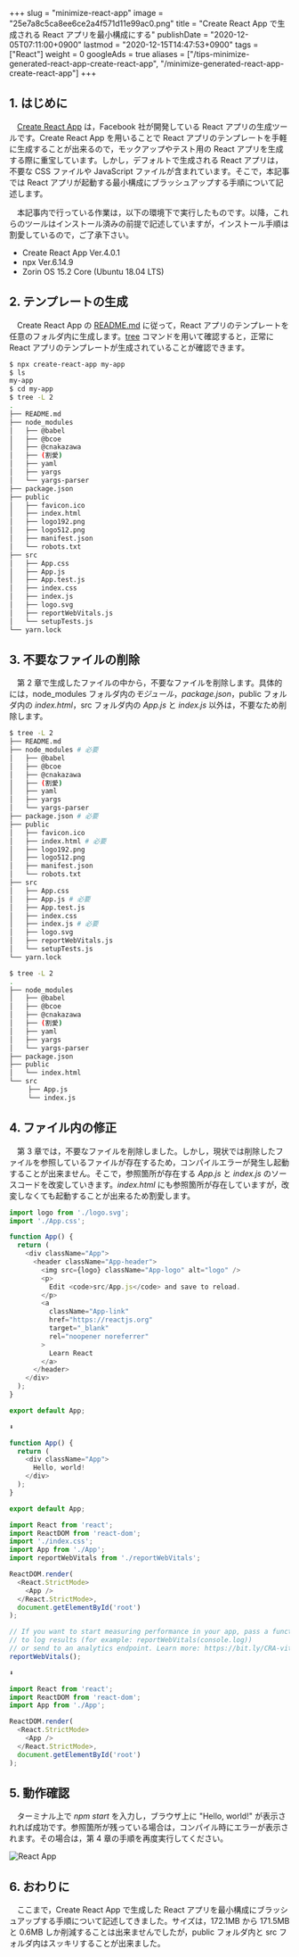 +++
slug = "minimize-react-app"
image = "25e7a8c5ca8ee6ce2a4f571d11e99ac0.png"
title = "Create React App で生成される React アプリを最小構成にする"
publishDate = "2020-12-05T07:11:00+0900"
lastmod = "2020-12-15T14:47:53+0900"
tags = ["React"]
weight = 0
googleAds = true
aliases = ["/tips-minimize-generated-react-app-create-react-app", "/minimize-generated-react-app-create-react-app"]
+++

## 1. はじめに

　[Create React App](https://github.com/facebook/create-react-app) は，Facebook 社が開発している React アプリの生成ツールです。Create React App を用いることで React アプリのテンプレートを手軽に生成することが出来るので，モックアップやテスト用の React アプリを生成する際に重宝しています。しかし，デフォルトで生成される React アプリは，不要な CSS ファイルや JavaScript ファイルが含まれています。そこで，本記事では React アプリが起動する最小構成にブラッシュアップする手順について記述します。

　本記事内で行っている作業は，以下の環境下で実行したものです。以降，これらのツールはインストール済みの前提で記述していますが，インストール手順は割愛しているので，ご了承下さい。

* Create React App Ver.4.0.1
* npx Ver.6.14.9
* Zorin OS 15.2 Core (Ubuntu 18.04 LTS)

## 2. テンプレートの生成

　Create React App の [README.md](https://github.com/facebook/create-react-app) に従って，React アプリのテンプレートを任意のフォルダ内に生成します。[tree](https://www.atmarkit.co.jp/ait/articles/1802/01/news025.html) コマンドを用いて確認すると，正常に React アプリのテンプレートが生成されていることが確認できます。

```bash
$ npx create-react-app my-app
$ ls
my-app
$ cd my-app
$ tree -L 2
.
├── README.md
├── node_modules
│   ├── @babel
│   ├── @bcoe
│   ├── @cnakazawa
│   ├── (割愛)
│   ├── yaml
│   ├── yargs
│   └── yargs-parser
├── package.json
├── public
│   ├── favicon.ico
│   ├── index.html
│   ├── logo192.png
│   ├── logo512.png
│   ├── manifest.json
│   └── robots.txt
├── src
│   ├── App.css
│   ├── App.js
│   ├── App.test.js
│   ├── index.css
│   ├── index.js
│   ├── logo.svg
│   ├── reportWebVitals.js
│   └── setupTests.js
└── yarn.lock
```

## 3. 不要なファイルの削除

　第 2 章で生成したファイルの中から，不要なファイルを削除します。具体的には，node_modules フォルダ内の*モジュール*，*package.json*，public フォルダ内の *index.html*，src フォルダ内の *App.js* と *index.js* 以外は，不要なため削除します。

```bash
$ tree -L 2
├── README.md
├── node_modules # 必要
│   ├── @babel
│   ├── @bcoe
│   ├── @cnakazawa
│   ├── (割愛)
│   ├── yaml
│   ├── yargs
│   └── yargs-parser
├── package.json # 必要
├── public
│   ├── favicon.ico
│   ├── index.html # 必要
│   ├── logo192.png
│   ├── logo512.png
│   ├── manifest.json
│   └── robots.txt
├── src
│   ├── App.css
│   ├── App.js # 必要
│   ├── App.test.js
│   ├── index.css
│   ├── index.js # 必要
│   ├── logo.svg
│   ├── reportWebVitals.js
│   └── setupTests.js
└── yarn.lock
```

```bash
$ tree -L 2
.
├── node_modules
│   ├── @babel
│   ├── @bcoe
│   ├── @cnakazawa
│   ├── (割愛)
│   ├── yaml
│   ├── yargs
│   └── yargs-parser
├── package.json
├── public
│   └── index.html
└── src
　   ├── App.js
　   └── index.js
```

## 4. ファイル内の修正

　第 3 章では，不要なファイルを削除しました。しかし，現状では削除したファイルを参照しているファイルが存在するため，コンパイルエラーが発生し起動することが出来ません。そこで，参照箇所が存在する *App.js* と *index.js* のソースコードを改変していきます。*index.html* にも参照箇所が存在していますが，改変しなくても起動することが出来るため割愛します。

```js
import logo from './logo.svg';
import './App.css';

function App() {
  return (
    <div className="App">
      <header className="App-header">
        <img src={logo} className="App-logo" alt="logo" />
        <p>
          Edit <code>src/App.js</code> and save to reload.
        </p>
        <a
          className="App-link"
          href="https://reactjs.org"
          target="_blank"
          rel="noopener noreferrer"
        >
          Learn React
        </a>
      </header>
    </div>
  );
}

export default App;

⬇

function App() {
  return (
    <div className="App">
      Hello, world!
    </div>
  );
}

export default App;
```

```js
import React from 'react';
import ReactDOM from 'react-dom';
import './index.css';
import App from './App';
import reportWebVitals from './reportWebVitals';

ReactDOM.render(
  <React.StrictMode>
    <App />
  </React.StrictMode>,
  document.getElementById('root')
);

// If you want to start measuring performance in your app, pass a function
// to log results (for example: reportWebVitals(console.log))
// or send to an analytics endpoint. Learn more: https://bit.ly/CRA-vitals
reportWebVitals();

⬇

import React from 'react';
import ReactDOM from 'react-dom';
import App from './App';

ReactDOM.render(
  <React.StrictMode>
    <App />
  </React.StrictMode>,
  document.getElementById('root')
);
```

## 5. 動作確認

　ターミナル上で *npm start* を入力し，ブラウザ上に "Hello, world!" が表示されれば成功です。参照箇所が残っている場合は，コンパイル時にエラーが表示されます。その場合は，第 4 章の手順を再度実行してください。

![React App](1fc58617c7aa92a415fabbf665fb280d.png)

## 6. おわりに

　ここまで，Create React App で生成した React アプリを最小構成にブラッシュアップする手順について記述してきました。サイズは，172.1MB から 171.5MB と 0.6MB しか削減することは出来ませんでしたが，public フォルダ内と  src フォルダ内はスッキリすることが出来ました。